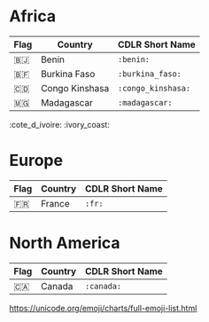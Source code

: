 # Africa

|  Flag            | Country          | CDLR Short Name    |
|------------------|------------------|--------------------|
| :benin:          | Benin            | `:benin:`          |
| :burkina_faso:   | Burkina Faso     | `:burkina_faso:`   |
| :congo_kinshasa: | Congo Kinshasa   | `:congo_kinshasa:` |
| :madagascar:     | Madagascar       | `:madagascar:`     | 


:cote_d_ivoire:
:ivory_coast:

# Europe

|  Flag          | Country          | CDLR Short Name    |
|----------------|------------------|--------------------|
| :fr:           | France           | `:fr:`             |

# North America

|  Flag          | Country          | CDLR Short Name    |
|----------------|------------------|--------------------|
| :canada:       | Canada           | `:canada:`         |


https://unicode.org/emoji/charts/full-emoji-list.html
